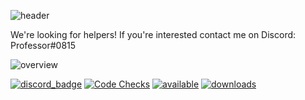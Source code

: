 ![header](https://www.bisecthosting.com/images/CF/Other_Living_Beings/BH_OLB_HEADER.png)

We're looking for helpers! If you're interested contact me on Discord: Professor#0815

![overview](https://www.bisecthosting.com/images/CF/Other_Living_Beings/BH_OLB_OVERVIEW.png)

[![discord_badge](https://img.shields.io/discord/885873847109296138?color=Yellow&label=Discord&style=plastic&logo=discord)](https://discord.gg/J8QHKATvBF)
[![Code Checks](https://github.com/Other-Living-Beings/other-living-beings/actions/workflows/default_checks.yml/badge.svg?branch=main)](https://github.com/Other-Living-Beings/other-living-beings/actions/workflows/default_checks.yml)
[![available](https://cf.way2muchnoise.eu/versions/519914.svg)](https://www.curseforge.com/minecraft/mc-mods/other-living-beings)
[![downloads](https://cf.way2muchnoise.eu/519914.svg)](https://www.curseforge.com/minecraft/mc-mods/other-living-beings)
